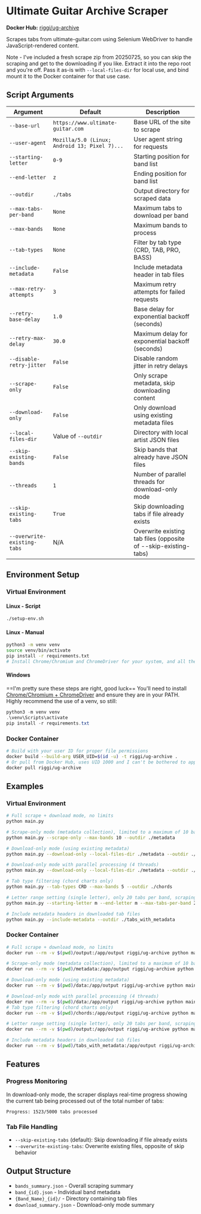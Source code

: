 # Ultimate Guitar Archive Scraper

**Docker Hub:** [riggi/ug-archive](https://hub.docker.com/r/riggi/ug-archive)

Scrapes tabs from ultimate-guitar.com using Selenium WebDriver to handle JavaScript-rendered content.

Note - I've included a fresh scrape zip from 20250725, so you can skip the scraping and get to the downloading if you like.
Extract it into the repo root and you're off. Pass it as-is with `--local-files-dir` for local use, and bind mount it to the
Docker container for that use case.

## Script Arguments

| Argument | Default | Description |
|----------|---------|-------------|
| `--base-url` | `https://www.ultimate-guitar.com` | Base URL of the site to scrape |
| `--user-agent` | `Mozilla/5.0 (Linux; Android 13; Pixel 7)...` | User agent string for requests |
| `--starting-letter` | `0-9` | Starting position for band list |
| `--end-letter` | `z` | Ending position for band list |
| `--outdir` | `./tabs` | Output directory for scraped data |
| `--max-tabs-per-band` | `None` | Maximum tabs to download per band |
| `--max-bands` | `None` | Maximum bands to process |
| `--tab-types` | `None` | Filter by tab type (CRD, TAB, PRO, BASS) |
| `--include-metadata` | `False` | Include metadata header in tab files |
| `--max-retry-attempts` | `3` | Maximum retry attempts for failed requests |
| `--retry-base-delay` | `1.0` | Base delay for exponential backoff (seconds) |
| `--retry-max-delay` | `30.0` | Maximum delay for exponential backoff (seconds) |
| `--disable-retry-jitter` | `False` | Disable random jitter in retry delays |
| `--scrape-only` | `False` | Only scrape metadata, skip downloading content |
| `--download-only` | `False` | Only download using existing metadata files |
| `--local-files-dir` | Value of `--outdir` | Directory with local artist JSON files |
| `--skip-existing-bands` | `False` | Skip bands that already have JSON files |
| `--threads` | `1` | Number of parallel threads for download-only mode |
| `--skip-existing-tabs` | `True` | Skip downloading tabs if file already exists |
| `--overwrite-existing-tabs` | N/A | Overwrite existing tab files (opposite of --skip-existing-tabs) |

## Environment Setup

### Virtual Environment

#### Linux - Script
```bash
./setup-env.sh
```

#### Linux - Manual
```bash
python3 -m venv venv
source venv/bin/activate
pip install -r requirements.txt
# Install Chrome/Chromium and ChromeDriver for your system, and all the prereqs listed in `setup-env.sh`
```

#### Windows
==I'm pretty sure these steps are right, good luck==
You'll need to install [Chrome/Chromium + ChromeDriver](https://googlechromelabs.github.io/chrome-for-testing/#stable)
and ensure they are in your PATH.
Highly recommend the use of a venv, so still:
```powershell
python3 -m venv venv
.\venv\Scripts\activate
pip install -r requirements.txt
```


### Docker Container
```bash
# Build with your user ID for proper file permissions
docker build --build-arg USER_UID=$(id -u) -t riggi/ug-archive .
# Or pull from Docker Hub, uses UID 1000 and I can't be bothered to apply any further effort
docker pull riggi/ug-archive
```

## Examples

### Virtual Environment

```bash
# Full scrape + download mode, no limits
python main.py

# Scrape-only mode (metadata collection), limited to a maximum of 10 bands
python main.py --scrape-only --max-bands 10 --outdir ./metadata

# Download-only mode (using existing metadata)
python main.py --download-only --local-files-dir ./metadata --outdir ./tabs

# Download-only mode with parallel processing (4 threads)
python main.py --download-only --local-files-dir ./metadata --outdir ./tabs --threads 4

# Tab type filtering (chord charts only)
python main.py --tab-types CRD --max-bands 5 --outdir ./chords

# Letter range setting (single letter), only 20 tabs per band, scraping + downloading
python main.py --starting-letter m --end-letter m --max-tabs-per-band 20

# Include metadata headers in downloaded tab files
python main.py --include-metadata --outdir ./tabs_with_metadata
```

### Docker Container

```bash
# Full scrape + download mode, no limits
docker run --rm -v $(pwd)/output:/app/output riggi/ug-archive python main.py --outdir /app/output

# Scrape-only mode (metadata collection), limited to a maximum of 10 bands
docker run --rm -v $(pwd)/metadata:/app/output riggi/ug-archive python main.py --scrape-only --max-bands 10 --outdir /app/output

# Download-only mode (using existing metadata)
docker run --rm -v $(pwd)/data:/app/output riggi/ug-archive python main.py --download-only --local-files-dir /app/output --outdir /app/output

# Download-only mode with parallel processing (4 threads)
docker run --rm -v $(pwd)/data:/app/output riggi/ug-archive python main.py --download-only --local-files-dir /app/output --outdir /app/output --threads 4
# Tab type filtering (chord charts only)
docker run --rm -v $(pwd)/chords:/app/output riggi/ug-archive python main.py --tab-types CRD --max-bands 5 --outdir /app/output

# Letter range setting (single letter), only 20 tabs per band, scraping + downloading
docker run --rm -v $(pwd)/output:/app/output riggi/ug-archive python main.py --starting-letter m --end-letter m --max-tabs-per-band 20 --outdir /app/output

# Include metadata headers in downloaded tab files
docker run --rm -v $(pwd)/tabs_with_metadata:/app/output riggi/ug-archive python main.py --include-metadata --max-bands 3 --outdir /app/output
```

## Features

### Progress Monitoring
In download-only mode, the scraper displays real-time progress showing the current tab being processed out of the total number of tabs:
```
Progress: 1523/5000 tabs processed
```

### Tab File Handling
- `--skip-existing-tabs` (default): Skip downloading if file already exists
- `--overwrite-existing-tabs`: Overwrite existing files, opposite of skip behavior

## Output Structure

- `bands_summary.json` - Overall scraping summary
- `band_{id}.json` - Individual band metadata
- `{Band_Name}_{id}/` - Directory containing tab files
- `download_summary.json` - Download-only mode summary